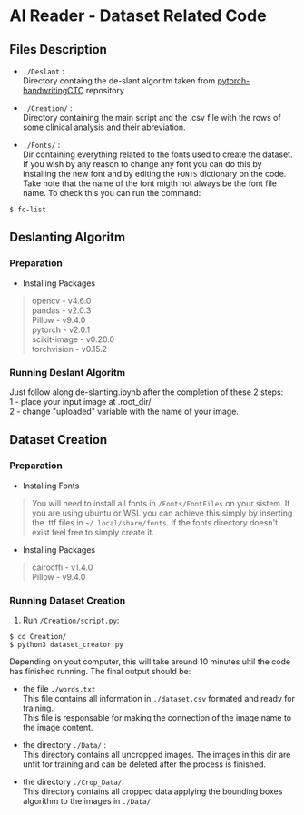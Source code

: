 # AI Reader - Dataset Related Code

## Files Description

- `./Deslant` :\
Directory containg the de-slant algoritm taken from [pytorch-handwritingCTC](https://github.com/jc639/pytorch-handwritingCTC) repository

- `./Creation/` :\
Directory containing the main script and the .csv file with the rows of some clinical analysis and their abreviation.

- `./Fonts/` :\
Dir containing everything related to the fonts used to create the dataset. If you wish by any reason to change any font you can do this by installing the new font and by editing the `FONTS` dictionary on the code. Take note that the name of the font migth not always be the font file name. To check this  you can run the command:
```
$ fc-list
```
## Deslanting Algoritm

### Preparation
- Installing Packages
> opencv - v4.6.0\
pandas - v2.0.3\
Pillow - v9.4.0\
pytorch - v2.0.1\
scikit-image - v0.20.0\
torchvision - v0.15.2

### Running Deslant Algoritm

Just follow along de-slanting.ipynb after the completion of these 2 steps:\
1 - place your input image at .root_dir/ \
2 - change "uploaded" variable with the name of your image.

## Dataset Creation

### Preparation

- Installing Fonts
> You will need to install all fonts in `/Fonts/FontFiles` on your sistem. If you are using ubuntu or WSL you can achieve this simply by inserting the .ttf files in `~/.local/share/fonts`. If the fonts directory doesn't exist feel free to simply create it.

- Installing Packages
> cairocffi - v1.4.0\
Pillow - v9.4.0


### Running Dataset Creation

1. Run `/Creation/script.py`:

```#!/bin/bash
$ cd Creation/
$ python3 dataset_creator.py
```

Depending on yout computer, this will take around 10 minutes ultil the code has finished running. The final output should be:
- the file `./words.txt`\
This file contains all information in `./dataset.csv` formated and ready for training.\
This file is responsable for making the connection of the image name to the image content.

- the directory `./Data/` :\
This directory contains all uncropped images. The images in this dir are unfit for training and can be deleted after the process is finished.

- the directory `./Crop_Data/`:\
This directory contains all cropped data applying the bounding boxes algorithm to the images in `./Data/`. 





